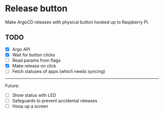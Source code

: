 # Release button

Make ArgoCD releases with physical button hooked up to Raspberry Pi.

## TODO
- [X] Argo API
- [X] Wait for button clicks
- [ ] Read params from flags
- [X] Make release on click
- [ ] Fetch statuses of apps (which needs syncing)
---
Future:
- [ ] Show status with LED
- [ ] Safeguards to prevent accidental releases
- [ ] Hoop up a screen